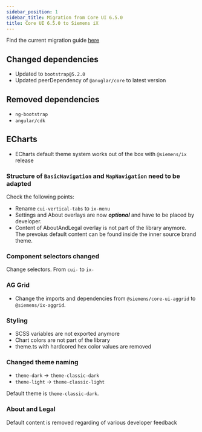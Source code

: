 ```yaml
---
sidebar_position: 1
sidebar_title: Migration from Core UI 6.5.0
title: Core UI 6.5.0 to Siemens iX
---
```


Find the current migration guide [here](https://github.com/siemens/ix/blob/main/packages/documentation/docs/installation/migration/core-ui.md)

## Changed dependencies

- Updated to `bootstrap@5.2.0`
- Updated peerDependency of `@anuglar/core` to latest version

## Removed dependencies

- `ng-bootstrap`
- `angular/cdk`

## ECharts

- ECharts default theme system works out of the box with `@siemens/ix` release

### Structure of `BasicNavigation` and `MapNavigation` need to be adapted

Check the following points:

- Rename `cui-vertical-tabs` to `ix-menu`
- Settings and About overlays are now **_optional_** and have to be placed by developer.
- Content of AboutAndLegal overlay is not part of the library anymore. The prevoius default content can be found inside the inner source brand theme.

### Component selectors changed

Change selectors. From `cui-` to `ix-`

### AG Grid

- Change the imports and dependencies from `@siemens/core-ui-aggrid` to `@siemens/ix-aggrid`.

### Styling

- SCSS variables are not exported anymore
- Chart colors are not part of the library
- theme.ts with hardcored hex color values are removed

### Changed theme naming

- `theme-dark` -> `theme-classic-dark`
- `theme-light` -> `theme-classic-light`

Default theme is `theme-classic-dark`.

### About and Legal

Default content is removed regarding of various developer feedback
